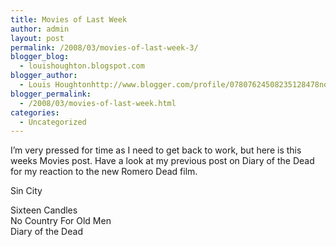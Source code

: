 ```yaml
---
title: Movies of Last Week
author: admin
layout: post
permalink: /2008/03/movies-of-last-week-3/
blogger_blog:
  - louishoughton.blogspot.com
blogger_author:
  - Louis Houghtonhttp://www.blogger.com/profile/07807624508235128478noreply@blogger.com
blogger_permalink:
  - /2008/03/movies-of-last-week.html
categories:
  - Uncategorized
---
```

<div>
  I&#8217;m very pressed for time as I need to get back to work, but here is this weeks Movies post. Have a look at my previous post on Diary of the Dead for my reaction to the new Romero Dead film.
</div>

<div>
</div>

Sin City 

<div>
  Sixteen Candles
</div>

<div>
  No Country For Old Men
</div>

<div>
  Diary of the Dead
</div>